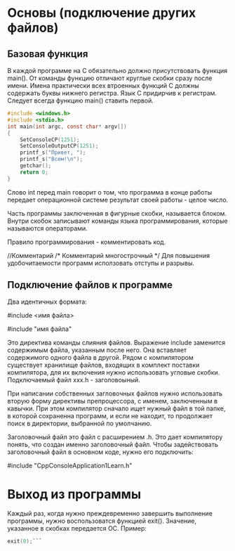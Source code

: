 # Основы (подключение других файлов)


## Базовая функция

В каждой программе на C обязательно должно присутствовать функция main(). От команды функцию отличают круглые скобки сразу после имени. Имена практически всех втроенных функций С должны содержать буквы нижнего регистра. Язык С придирчив к регистрам. Следует всегда функцию main() ставить первой.
```c
#include <windows.h>
#include <stdio.h>
int main(int argc, const char* argv[])
{
	SetConsoleCP(1251);
    SetConsoleOutputCP(1251);
	printf_s("Привет, ");
	printf_s("Всем!\n");	
	getchar();
	return 0;
}
```
Слово int перед main говорит о том, что программа в конце работы передает операционной системе результат своей работы - целое число.

Часть программы заключенная в фигурные скобки, называется блоком. Внутри скобок записывают команды языка программирования, которые называются операторами.

Правило программирования - комментировать код.

//Комментарий
/* Комментарий 
многострочный */
Для повышения удобочитаемости программ исползовать отступы и разрывы.

## Подключение файлов к программе

Два идентичных формата:

#include <имя файла>

#include "имя файла"

Это директива команды слияния файлов. Выражение include заменится содержимым файла, указанным после него. Она вставляет содержимого одного файла в другой. Рядом с компилятором существует хранилище файлов, входящих в комплект поставки компилятора, для их включения нужно использовать угловые скобки. Подключаемый файл xxx.h - заголовоыный.

При написании собственных загловочных файлов нужно использовать вторую форму директивы препроцессора, с именем, заключенным в кавычки. При этом компилятор сначало ищет нужный файл в той папке, в которой сохраненна программ, и если не находит, то продолжает поиск в директории, выбранной по умолчанию.

Заголовочный файл это файл с расширением .h. Это дает компилятору понять, что создан именно заголовочный файл. Чтобы задействовать заголовочный файл в основном коде, нужно его подключить:

#include "CppConsoleApplication1Learn.h"

# Выход из программы

Каждый раз, когда нужно преждевременно завершить выполнение программы, нужно воспользоватся функцией exit(). Значение, указанное в скобках передается ОС. Пример:
```c
exit(0);``` 